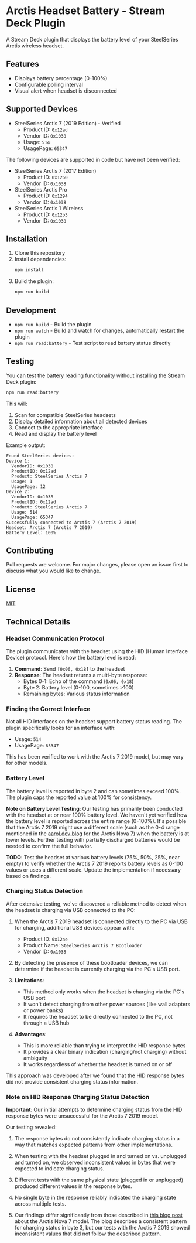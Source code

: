 # Arctis Headset Battery - Stream Deck Plugin

A Stream Deck plugin that displays the battery level of your SteelSeries Arctis wireless headset.

## Features

- Displays battery percentage (0-100%)
- Configurable polling interval
- Visual alert when headset is disconnected

## Supported Devices

- SteelSeries Arctis 7 (2019 Edition) - Verified
  - Product ID: `0x12ad`
  - Vendor ID: `0x1038`
  - Usage: `514`
  - UsagePage: `65347`

The following devices are supported in code but have not been verified:

- SteelSeries Arctis 7 (2017 Edition)
  - Product ID: `0x1260`
  - Vendor ID: `0x1038`
- SteelSeries Arctis Pro
  - Product ID: `0x1294`
  - Vendor ID: `0x1038`
- SteelSeries Arctis 1 Wireless
  - Product ID: `0x12b3`
  - Vendor ID: `0x1038`

## Installation

1. Clone this repository
2. Install dependencies:
   ```bash
   npm install
   ```
3. Build the plugin:
   ```bash
   npm run build
   ```

## Development

- `npm run build` - Build the plugin
- `npm run watch` - Build and watch for changes, automatically restart the plugin
- `npm run read:battery` - Test script to read battery status directly

## Testing

You can test the battery reading functionality without installing the Stream Deck plugin:

```bash
npm run read:battery
```

This will:

1. Scan for compatible SteelSeries headsets
2. Display detailed information about all detected devices
3. Connect to the appropriate interface
4. Read and display the battery level

Example output:

```
Found SteelSeries devices:
Device 1:
  VendorID: 0x1038
  ProductID: 0x12ad
  Product: SteelSeries Arctis 7
  Usage: 1
  UsagePage: 12
Device 2:
  VendorID: 0x1038
  ProductID: 0x12ad
  Product: SteelSeries Arctis 7
  Usage: 514
  UsagePage: 65347
Successfully connected to Arctis 7 (Arctis 7 2019)
Headset: Arctis 7 (Arctis 7 2019)
Battery Level: 100%
```

## Contributing

Pull requests are welcome. For major changes, please open an issue first to discuss what you would like to change.

## License

[MIT](LICENSE)

## Technical Details

### Headset Communication Protocol

The plugin communicates with the headset using the HID (Human Interface Device) protocol. Here's how the battery level is read:

1. **Command**: Send `[0x06, 0x18]` to the headset
2. **Response**: The headset returns a multi-byte response:
   - Bytes 0-1: Echo of the command (`0x06, 0x18`)
   - Byte 2: Battery level (0-100, sometimes >100)
   - Remaining bytes: Various status information

### Finding the Correct Interface

Not all HID interfaces on the headset support battery status reading. The plugin specifically looks for an interface with:

- Usage: `514`
- UsagePage: `65347`

This has been verified to work with the Arctis 7 2019 model, but may vary for other models.

### Battery Level

The battery level is reported in byte 2 and can sometimes exceed 100%. The plugin caps the reported value at 100% for consistency.

**Note on Battery Level Testing**: Our testing has primarily been conducted with the headset at or near 100% battery level. We haven't yet verified how the battery level is reported across the entire range (0-100%). It's possible that the Arctis 7 2019 might use a different scale (such as the 0-4 range mentioned in the [aarol.dev blog](https://aarol.dev/posts/arctis-hid/) for the Arctis Nova 7) when the battery is at lower levels. Further testing with partially discharged batteries would be needed to confirm the full behavior.

**TODO**: Test the headset at various battery levels (75%, 50%, 25%, near empty) to verify whether the Arctis 7 2019 reports battery levels as 0-100 values or uses a different scale. Update the implementation if necessary based on findings.

### Charging Status Detection

After extensive testing, we've discovered a reliable method to detect when the headset is charging via USB connected to the PC:

1. When the Arctis 7 2019 headset is connected directly to the PC via USB for charging, additional USB devices appear with:

   - Product ID: `0x12ae`
   - Product Name: `SteelSeries Arctis 7 Bootloader`
   - Vendor ID: `0x1038`

2. By detecting the presence of these bootloader devices, we can determine if the headset is currently charging via the PC's USB port.

3. **Limitations**:

   - This method only works when the headset is charging via the PC's USB port
   - It won't detect charging from other power sources (like wall adapters or power banks)
   - It requires the headset to be directly connected to the PC, not through a USB hub

4. **Advantages**:
   - This is more reliable than trying to interpret the HID response bytes
   - It provides a clear binary indication (charging/not charging) without ambiguity
   - It works regardless of whether the headset is turned on or off

This approach was developed after we found that the HID response bytes did not provide consistent charging status information.

### Note on HID Response Charging Status Detection

**Important**: Our initial attempts to determine charging status from the HID response bytes were unsuccessful for the Arctis 7 2019 model.

Our testing revealed:

1. The response bytes do not consistently indicate charging status in a way that matches expected patterns from other implementations.

2. When testing with the headset plugged in and turned on vs. unplugged and turned on, we observed inconsistent values in bytes that were expected to indicate charging status.

3. Different tests with the same physical state (plugged in or unplugged) produced different values in the response bytes.

4. No single byte in the response reliably indicated the charging state across multiple tests.

5. Our findings differ significantly from those described in [this blog post](https://aarol.dev/posts/arctis-hid/) about the Arctis Nova 7 model. The blog describes a consistent pattern for charging status in byte 3, but our tests with the Arctis 7 2019 showed inconsistent values that did not follow the described pattern.
